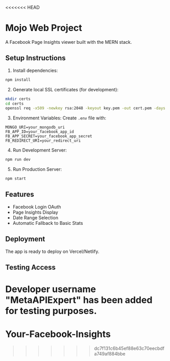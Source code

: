 <<<<<<< HEAD
# Mojo Web Project

A Facebook Page Insights viewer built with the MERN stack.

## Setup Instructions

1. Install dependencies:
```bash
npm install
```

2. Generate local SSL certificates (for development):
```bash
mkdir certs
cd certs
openssl req -x509 -newkey rsa:2048 -keyout key.pem -out cert.pem -days 365 -nodes
```

3. Environment Variables:
Create `.env` file with:
```
MONGO_URI=your_mongodb_uri
FB_APP_ID=your_facebook_app_id
FB_APP_SECRET=your_facebook_app_secret
FB_REDIRECT_URI=your_redirect_uri
```

4. Run Development Server:
```bash
npm run dev
```

5. Run Production Server:
```bash
npm start
```

## Features
- Facebook Login OAuth
- Page Insights Display
- Date Range Selection
- Automatic Fallback to Basic Stats

## Deployment
The app is ready to deploy on Vercel/Netlify.

## Testing Access
Developer username "MetaAPIExpert" has been added for testing purposes.
=======
# Your-Facebook-Insights
>>>>>>> dc7f131c6b45ef88e63c70eecbdfa749af884bbe

